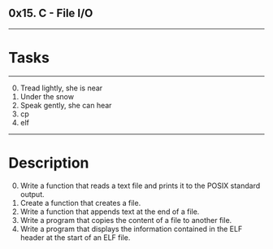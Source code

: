 ## 0x15. C - File I/O
---
# Tasks
---
0. Tread lightly, she is near
1. Under the snow
2. Speak gently, she can hear
3. cp
4. elf
---

# Description

0. Write a function that reads a text file and prints it to the POSIX standard output.
1. Create a function that creates a file.
2. Write a function that appends text at the end of a file.
3. Write a program that copies the content of a file to another file.
4. Write a program that displays the information contained in the ELF header at the start of an ELF file.

